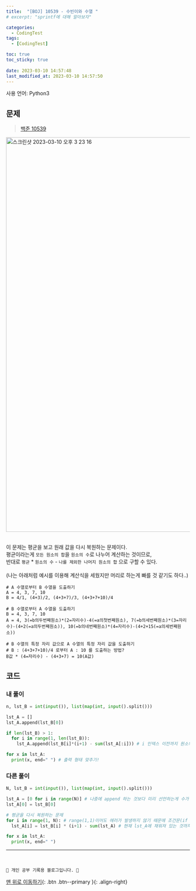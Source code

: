 ```yaml
---
title:  "[BOJ] 10539 - 수빈이와 수열 "
# excerpt: "sprintf에 대해 알아보자"

categories:
  - CodingTest
tags:
  - [CodingTest]

toc: true
toc_sticky: true
 
date: 2023-03-10 14:57:48
last_modified_at: 2023-03-10 14:57:50
---
```


사용 언어: Python3

## 문제
> [백준 10539](https://www.acmicpc.net/problem/10539)

<img width="1080" alt="스크린샷 2023-03-10 오후 3 23 16" src="https://user-images.githubusercontent.com/59405576/224239392-141278f4-9db1-47a5-8ac0-94f660b27272.png"><br><br>

이 문제는 평균을 보고 원래 값을 다시 복원하는 문제이다.<br>
평균이라는게 `모든 원소의 합`을 `원소의 수`로 나누어 계산하는 것이므로,<br>
반대로 `평균` * `원소의 수` - `나를 제외한 나머지 원소의 합` 으로 구할 수 있다.<br><br>
(나는 아래처럼 예시를 이용해 계산식을 세웠지만 머리로 하는게 빠를 것 같기도 하다..)
```
# A 수열로부터 B 수열을 도출하기
A = 4, 3, 7, 10
B = 4/1, (4+3)/2, (4+3+7)/3, (4+3+7+10)/4

# B 수열로부터 A 수열을 도출하기
B = 4, 3, 7, 10
A = 4, 3(=b의두번째원소)*(2=자리수)-4(=a의첫번째원소), 7(=b의세번째원소)*(3=자리수)-(4+2(=a의두번째원소)), 10(=b의네번째원소)*(4=자리수)-(4+2+15(=a의세번째원소))

# B 수열의 특정 자리 값으로 A 수열의 특정 자리 값을 도출하기
# B : (4+3+7+10)/4 로부터 A : 10 를 도출하는 방법?
B값 * (4=자리수) - (4+3+7) = 10(A값)
```

## 코드
### 내 풀이
```py
n, lst_B = int(input()), list(map(int, input().split()))

lst_A = []
lst_A.append(lst_B[0])

if len(lst_B) > 1:
  for i in range(1, len(lst_B)):
    lst_A.append(lst_B[i]*(i+1) - sum(lst_A[:i])) # i 인덱스 이전까지 원소의 합

for x in lst_A:
  print(x, end=" ") # 출력 형태 맞추기!
```

### 다른 풀이
```py
N, lst_B = int(input()), list(map(int, input().split()))

lst_A = [0 for i in range(N)] # 나중에 append 하는 것보다 미리 선언하는게 수가 많아졌을 때 더 빠름
lst_A[0] = lst_B[0]

# 평균을 다시 복원하는 문제
for i in range(1, N): # range(1,1)이어도 에러가 발생하지 않기 때문에 조건문(if N > 1: ~)이 필요 없다
  lst_A[i] = lst_B[i] * (i+1) - sum(lst_A) # 현재 lst_A에 채워져 있는 것까지의 합

for x in lst_A:
  print(x, end=" ")
```




***
<br>


    💛 개인 공부 기록용 블로그입니다. 👻

[맨 위로 이동하기](#){: .btn .btn--primary }{: .align-right}